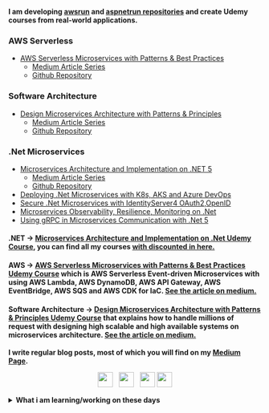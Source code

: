 **I am developing [awsrun](https://github.com/awsrun) and [aspnetrun repositories](https://github.com/aspnetrun) and create Udemy courses from real-world applications.**

### AWS Serverless
* [AWS Serverless Microservices with Patterns & Best Practices](https://www.udemy.com/course/aws-serverless-microservices-lambda-eventbridge-sqs-apigateway/?couponCode=APRIL22)
  * [Medium Article Series](https://medium.com/aws-serverless-microservices-with-patterns-best)
  * [Github Repository](https://github.com/awsrun/aws-microservices)

### Software Architecture
* [Design Microservices Architecture with Patterns & Principles](https://www.udemy.com/course/design-microservices-architecture-with-patterns-principles/?couponCode=APRIL22)
  * [Medium Article Series](https://medium.com/design-microservices-architecture-with-patterns)
  * [Github Repository](https://github.com/mehmetozkaya/Design-Microservices-Architecture-with-Patterns-Principles)

### .Net Microservices
* [Microservices Architecture and Implementation on .NET 5](https://www.udemy.com/course/microservices-architecture-and-implementation-on-dotnet/?couponCode=APRIL22)
  * [Medium Article Series](https://medium.com/aspnetrun)
  * [Github Repository](https://github.com/aspnetrun/run-aspnetcore-microservices)
* [Deploying .Net Microservices with K8s, AKS and Azure DevOps](https://www.udemy.com/course/deploying-net-microservices-with-k8s-aks-and-azure-devops/?couponCode=APRIL22)
* [Secure .Net Microservices with IdentityServer4 OAuth2,OpenID](https://www.udemy.com/course/secure-net-microservices-with-identityserver4-oauth2openid/?couponCode=APRIL22)
* [Microservices Observability, Resilience, Monitoring on .Net](https://www.udemy.com/course/microservices-observability-resilience-monitoring-on-net/?referralCode=D162C050483C75452136)
* [Using gRPC in Microservices Communication with .Net 5](https://www.udemy.com/course/using-grpc-in-microservices-communication-with-net-5/?couponCode=MARCH22)



#### .NET -> [Microservices Architecture and Implementation on .Net Udemy Course](https://www.udemy.com/course/microservices-architecture-and-implementation-on-dotnet/?referralCode=FA6BAE225A0B6F0B7BB7), you can find all my courses [with discounted in here.](https://github.com/aspnetrun/learn)

#### AWS -> [AWS Serverless Microservices with Patterns & Best Practices Udemy Course](https://www.udemy.com/course/aws-serverless-microservices-lambda-eventbridge-sqs-apigateway/?referralCode=7B22A152778B6D92DB90) which is AWS Serverless Event-driven Microservices with using AWS Lambda, AWS DynamoDB, AWS API Gateway, AWS EventBridge, AWS SQS and AWS CDK for IaC. [See the article on medium.](https://medium.com/aws-serverless-microservices-with-patterns-best)

#### Software Architecture -> [Design Microservices Architecture with Patterns & Principles Udemy Course](https://www.udemy.com/course/design-microservices-architecture-with-patterns-principles/?referralCode=65B432E6213E98219A0D) that explains how to handle millions of request with designing high scalable and high available systems on microservices architecture. [See the article on medium.](https://medium.com/design-microservices-architecture-with-patterns/monolithic-to-microservices-architecture-with-patterns-best-practices-a768272797b2)

**I write regular blog posts, most of which you will find on my [Medium Page](https://mehmetozkaya.medium.com/).**

<p align='center'>
<a href="https://www.linkedin.com/in/mehmet-ozkaya/"><img height="30" src="https://github.com/singhkshitij/singhkshitij/blob/master/linkedin.png?raw=true"></a>&nbsp;&nbsp;
<a href="https://twitter.com/ezozkme"><img height="30" src="https://github.com/singhkshitij/singhkshitij/blob/master/twitter.png?raw=true"></a>&nbsp;&nbsp;
<a href="mailto:ezozkme@gmail.com"><img height="30" src="https://github.com/singhkshitij/singhkshitij/blob/master/mail.png?raw=true"></a>
<a href="https://aspnetrun.azurewebsites.net/"><img height="30" src="https://github.com/singhkshitij/singhkshitij/blob/master/blog.png?raw=true"></a>
</p>

<details>
 <summary><strong>What i am learning/working on these days</strong></summary>
   - Cloud Native .Net Microservices <br/>
   - Serverless Architecture <br/>
   - Modular Monolithic <br/>
   - Video Editing <br/>   
</details>

